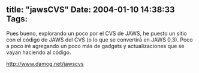 title: "jawsCVS"
Date: 2004-01-10 14:38:33
Tags: 
---
<p>Pues bueno, explorando un poco por el CVS de JAWS, he puesto un sitio con el código de JAWS del CVS (o lo que se convertirá en JAWS 0.3). Poco a poco iré agregando un poco más de gadgets y actualizaciones que se vayan haciendo al código.</p>

<p><a href="http://web.archive.org/web/20040128181544/http://www.damog.net/jawscvs"><a href="http://www.damog.net/jawscvs">http://www.damog.net/jawscvs</a></a></p>
